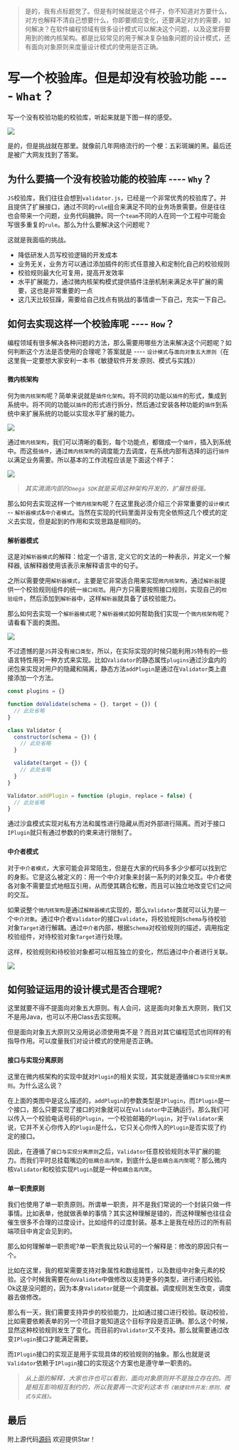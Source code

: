 > 是的，我有点标题党了。但是有时候就是这个样子，你不知道对方要什么，对方也解释不清自己想要什么，你即要顺应变化，还要满足对方的需要，如何解决？在软件编程领域有很多设计模式可以解决这个问题，以及这里将要用到的微内核架构。都是比较常见的用于解决复杂抽象问题的设计模式，还有面向对象原则来度量设计模式的使用是否正确。

# 写一个校验库。但是却没有校验功能 ---- `What`？

写一个没有校验功能的校验库，听起来就是下图一样的感受。

![](/doc/images/1.jpeg)

是的，但是挑战就在那里。就像前几年网络流行的一个梗：五彩斑斓的黑。最后还是被广大网友找到了答案。

## 为什么要搞一个没有校验功能的校验库 ---- `Why`？
`JS`校验库，我们往往会想到`validator.js`，已经是一个非常优秀的校验库了。并且提供了扩展接口，通过不同的`rule`组合来满足不同的业务场景需要。但是往往也会带来一个问题，业务代码臃肿。同一个`team`不同的人在同一个工程中可能会写很多重复的`rule`。那么为什么要解决这个问题呢？

这就是我面临的挑战。
- 降低研发人员写校验逻辑的开发成本
- 业务无关，业务方可以通过添加插件的形式任意接入和定制化自己的校验规则
- 校验规则最大化可复用，提高开发效率
- 水平扩展能力，通过微内核架构模式提供插件注册机制来满足水平扩展的需要，这也是非常重要的一点
- 这几天比较狂躁，需要给自己找点有挑战的事情虐一下自己，充实一下自己。

## 如何去实现这样一个校验库呢 ---- `How`？
编程领域有很多解决各种问题的方法，那么需要用哪些方法来解决这个问题呢？如何判断这个方法是否使用的合理呢？答案就是 ---- `设计模式`与`面向对象五大原则`（在这里我一定要想大家安利一本书《敏捷软件开发:原则、模式与实践》）

### `微内核架构`
何为`微内核架构`呢？简单来说就是`插件化架构`。将不同的功能以`插件`的形式，集成到系统中。将不同的功能以`插件`的形式进行拆分，然后通过安装各种功能的`插件`到系统中来扩展系统的功能以实现水平扩展的能力。

![](/doc/images/2.png)

通过`微内核架构`，我们可以清晰的看到，每个功能点，都做成一个`插件`，插入到系统中。而这些`插件`，通过`微内核架构`的调度能力去调度，在系统内部有选择的运行`插件`以满足业务需要。所以基本的工作流程应该是下面这个样子：

![](/doc/images/3.png)

> *其实滴滴内部的`Omega SDK`就是采用这种架构开发的，扩展性极强。*

那么如何去实现这样一个`微内核架构`呢？在这里我必须介绍三个非常重要的`设计模式` -- `解析器模式`&`中介者模式`。当然在实现的代码里面并没有完全依照这几个模式的定义去实现，但是起到的作用和实现思路是相同的。

### `解析器模式`
这是对`解析器模式`的解释：给定一个语言, 定义它的文法的一种表示，并定义一个解释器, 该解释器使用该表示来解释语言中的句子。

之所以需要使用`解析器模式`，主要是它非常适合用来实现`微内核架构`，通过`解析器`提供一个校验规则组件的统一`接口规范`。用户方只需要按照接口规则，实现自己的`校验组件`，然后添加到`解析器`中，这样`解析器`就具备了该校验能力。

那么如何去实现一个`解析器模式`呢？`解析器模式`如何帮助我们实现一个`微内核架构`呢？请看看下面的类图。

![](/doc/images/4.png)

不过遗憾的是`JS`并没有`接口类型`，所以，在实际实现的时候只能利用`JS`特有的一些语言特性用另一种方式来实现。比如`Validator`的静态属性`plugins`通过沙盒内的闭包来实现对用户的隐藏和隔离，静态方法`addPlugin`是通过在`Validator`类上直接添加一个方法。

```js
const plugins = {}

function doValidate(schema = {}, target = {}) {
  // 此处省略
}

class Validator {
  constructor(schema = {}) {
    // 此处省略
  }

  validate(target = {}) {
    // 此处省略
  }
}

Validator.addPlugin = function (plugin, replace = false) {
  // 此处省略
}
```

通过沙盒模式实现对私有方法和属性进行隐藏从而对外部进行隔离。而对于接口`IPlugin`就只有通过参数的约束来进行限制了。

### `中介者模式`
对于`中介者模式`，大家可能会非常陌生，但是在大家的代码多多少少都可以找到它的身影。它是这么被定义的：用一个中介对象来封装一系列的对象交互。中介者使各对象不需要显式地相互引用，从而使其耦合松散，而且可以独立地改变它们之间的交互。

如果说整个`微内核架构`是通过`解释器模式`实现的，那么`Validator`类就可以认为是一个`中介对象`。通过中介者`Validator`的接口`validate`，将校验规则`Schema`与待校验对象`Target`进行解耦。通过`中介者`内部，根据`Schema`对校验规则的描述，调用指定校验组件，对待校验对象`Target`进行处理。

这样，校验规则和待校验对象都可以相互独立的变化，然后通过中介者进行关联。

![](/doc/images/5.png)

## 如何验证运用的设计模式是否合理呢?
这里就要不得不提面向对象五大原则。有人会问，这是面向对象五大原则，我们又不是用Java，也可以不用Class去实现啊。

但是面向对象五大原则又没用说必须使用类不是？而且对其它编程范式也同样的有指导作用。可以度量我们对设计模式的使用是否正确。

### `接口与实现分离原则`
这里在微内核架构的实现中就对`Plugin`的相关实现，其实就是遵循`接口与实现分离原则`。为什么这么说？

在上面的类图中是这么描述的，`addPlugin`的参数类型是`IPlugin`，而`IPlugin`是一个接口，那么只要实现了接口的对象就可以在`Validator`中正确运行。那么我们可以传入一个校验电话号码的`Plugin`，一个校验邮箱的`Plugin`，对于`Validator`来说，它并不关心你传入的`Plugin`是什么，它只关心你传入的`Plugin`是否实现了约定的接口。

因此，在遵循了`接口与实现分离原则`之后，`Validator`任意校验规则水平扩展的能力。而我们平时总挂载嘴边的`低耦合高内聚`，到底什么是`低耦合高内聚`呢？那么微内核`Validator`和校验实现`Plugin`就是一种`低耦合高内聚`。

### `单一职责原则`
我们也使用了单一职责原则。所谓单一职责，并不是我们常说的一个封装只做一件事情。比如表单，他就做表单的事情？其实这种理解是错的，而这种理解也往往会催生很多不合理的过度设计。比如组件的过度封装。基本上是我在经历过的所有前端项目中肯定会见到的。

那么如何理解单一职责呢?单一职责我比较认可的一个解释是：修改的原因只有一个。

比如在这里，我的框架需要支持对象属性和数组属性，以及数组中对象元素的校验。这个时候我需要在`doValidate`中做修改以支持更多的类型，进行递归校验。Ok这是没问题的，因为本身`Validator`就是一个调度器。调度规则发生改变，调度器去做修改。

那么有一天，我们需要支持异步的校验能力，比如通过接口进行校验。联动校验，比如需要依赖表单的另一个项目才能知道这个目标字段是否正确。那么这个时候，显然这种校验规则发生了变化。而目前的`Validator`又不支持。那么就需要通过改变`IPlugin`接口才能满足需要。

而`IPlugin`接口的实现正是用于实现具体的校验规则的抽象。那么也就是说`Validator`依赖于`IPlugin`接口的实现这个方案也是遵守单一职责的。

> *从上面的解释，大家也许也可以看到，面向对象原则并不是独立存在的。而是相互影响相互制约的，所以我要再一次安利这本书`《敏捷软件开发:原则、模式与实践》`。*

## 最后

附上源代码[源码](https://github.com/ryouaki/validator) 欢迎提供Star！